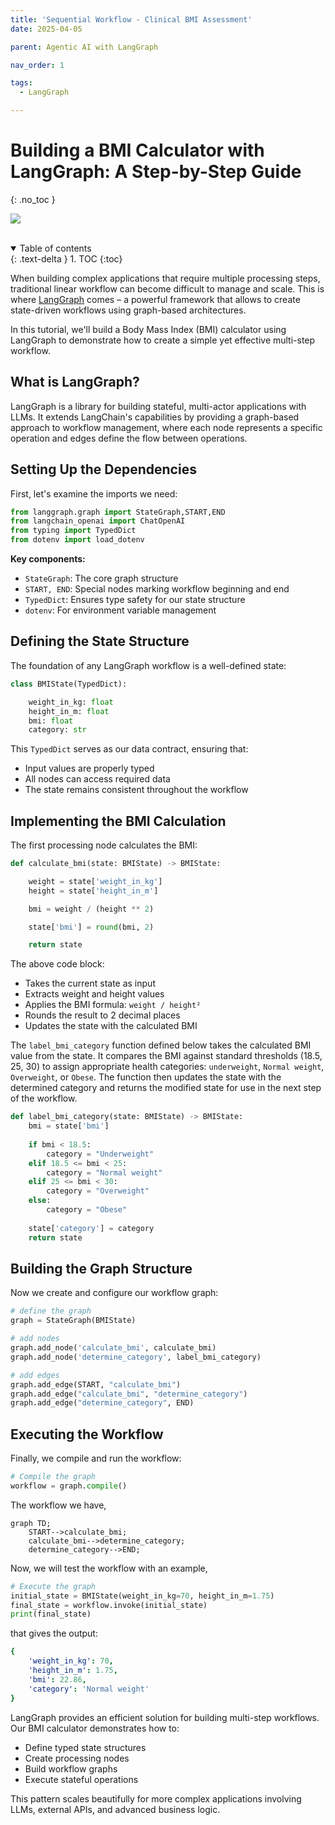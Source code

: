 ```yaml
---
title: 'Sequential Workflow - Clinical BMI Assessment'
date: 2025-04-05

parent: Agentic AI with LangGraph

nav_order: 1

tags:
  - LangGraph

---
```


# Building a BMI Calculator with LangGraph: A Step-by-Step Guide
{: .no_toc }
<br>

![](https://langchain-ai.github.io/langgraph/static/wordmark_dark.svg)

<br>

<details open markdown="block">
  <summary>
    Table of contents
  </summary>
  {: .text-delta }
1. TOC
{:toc}
</details>

When building complex applications that require multiple processing steps, traditional linear workflow can become difficult to manage and scale. This is where [LangGraph](https://www.langchain.com/langgraph) comes – a powerful framework that allows to create state-driven workflows using graph-based architectures.

In this tutorial, we'll build a Body Mass Index (BMI) calculator using LangGraph to demonstrate how to create a simple yet effective multi-step workflow.


## What is LangGraph?

LangGraph is a library for building stateful, multi-actor applications with LLMs. It extends LangChain's capabilities by providing a graph-based approach to workflow management, where each node represents a specific operation and edges define the flow between operations.

## Setting Up the Dependencies

First, let's examine the imports we need:

```python
from langgraph.graph import StateGraph,START,END
from langchain_openai import ChatOpenAI
from typing import TypedDict
from dotenv import load_dotenv
```

**Key components:**
- `StateGraph`: The core graph structure
- `START, END`: Special nodes marking workflow beginning and end
- `TypedDict`: Ensures type safety for our state structure
- `dotenv`: For environment variable management

## Defining the State Structure

The foundation of any LangGraph workflow is a well-defined state:

```python
class BMIState(TypedDict):

    weight_in_kg: float
    height_in_m: float
    bmi: float
    category: str
```

This `TypedDict` serves as our data contract, ensuring that:
- Input values are properly typed
- All nodes can access required data
- The state remains consistent throughout the workflow

## Implementing the BMI Calculation

The first processing node calculates the BMI:

```python
def calculate_bmi(state: BMIState) -> BMIState:

    weight = state['weight_in_kg']
    height = state['height_in_m']

    bmi = weight / (height ** 2)

    state['bmi'] = round(bmi, 2)

    return state
```

The above code block:
- Takes the current state as input
- Extracts weight and height values
- Applies the BMI formula: `weight / height²`
- Rounds the result to 2 decimal places
- Updates the state with the calculated BMI


The `label_bmi_category` function defined below takes the calculated BMI value from the state. It compares the BMI against standard thresholds (18.5, 25, 30) to assign appropriate health categories: `underweight`, `Normal weight`, `Overweight`, or `Obese`. The function then updates the state with the determined category and returns the modified state for use in the next step of the workflow.

```python
def label_bmi_category(state: BMIState) -> BMIState:
    bmi = state['bmi']
    
    if bmi < 18.5:
        category = "Underweight"
    elif 18.5 <= bmi < 25:
        category = "Normal weight"
    elif 25 <= bmi < 30:
        category = "Overweight"
    else:
        category = "Obese"
    
    state['category'] = category
    return state
```

## Building the Graph Structure

Now we create and configure our workflow graph:

```python
# define the graph
graph = StateGraph(BMIState)

# add nodes
graph.add_node('calculate_bmi', calculate_bmi)
graph.add_node('determine_category', label_bmi_category)

# add edges
graph.add_edge(START, "calculate_bmi")
graph.add_edge("calculate_bmi", "determine_category")
graph.add_edge("determine_category", END)

```

## Executing the Workflow

Finally, we compile and run the workflow:

```python
# Compile the graph
workflow = graph.compile()
```
The workflow we have,

```mermaid
graph TD;
    START-->calculate_bmi;
    calculate_bmi-->determine_category;
    determine_category-->END;
```

Now, we will test the workflow with an example,

```python
# Execute the graph
initial_state = BMIState(weight_in_kg=70, height_in_m=1.75)
final_state = workflow.invoke(initial_state)
print(final_state)
```
that gives the output:

```yaml
{
    'weight_in_kg': 70, 
    'height_in_m': 1.75, 
    'bmi': 22.86, 
    'category': 'Normal weight'
}
```


LangGraph provides an efficient solution for building multi-step workflows. Our BMI calculator demonstrates how to:
- Define typed state structures
- Create processing nodes
- Build workflow graphs
- Execute stateful operations

This pattern scales beautifully for more complex applications involving LLMs, external APIs, and advanced business logic.
